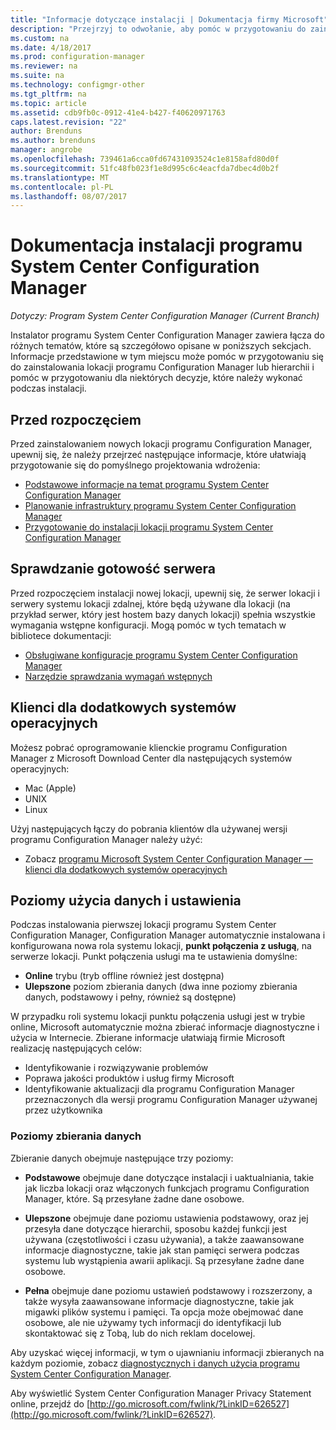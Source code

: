 ```yaml
---
title: "Informacje dotyczące instalacji | Dokumentacja firmy Microsoft"
description: "Przejrzyj to odwołanie, aby pomóc w przygotowaniu do zainstalowania lokacji programu Configuration Manager lub w hierarchii."
ms.custom: na
ms.date: 4/18/2017
ms.prod: configuration-manager
ms.reviewer: na
ms.suite: na
ms.technology: configmgr-other
ms.tgt_pltfrm: na
ms.topic: article
ms.assetid: cdb9fb0c-0912-41e4-b427-f40620971763
caps.latest.revision: "22"
author: Brenduns
ms.author: brenduns
manager: angrobe
ms.openlocfilehash: 739461a6cca0fd67431093524c1e8158afd80d0f
ms.sourcegitcommit: 51fc48fb023f1e8d995c6c4eacfda7dbec4d0b2f
ms.translationtype: MT
ms.contentlocale: pl-PL
ms.lasthandoff: 08/07/2017
---
```

# <a name="reference-for-system-center-configuration-manager-setup"></a>Dokumentacja instalacji programu System Center Configuration Manager

*Dotyczy: Program System Center Configuration Manager (Current Branch)*

Instalator programu System Center Configuration Manager zawiera łącza do różnych tematów, które są szczegółowo opisane w poniższych sekcjach. Informacje przedstawione w tym miejscu może pomóc w przygotowaniu się do zainstalowania lokacji programu Configuration Manager lub hierarchii i pomóc w przygotowaniu dla niektórych decyzje, które należy wykonać podczas instalacji.  


##  <a name="bkmk_start"></a> Przed rozpoczęciem  
Przed zainstalowaniem nowych lokacji programu Configuration Manager, upewnij się, że należy przejrzeć następujące informacje, które ułatwiają przygotowanie się do pomyślnego projektowania wdrożenia:  

-   [Podstawowe informacje na temat programu System Center Configuration Manager](../../../../core/understand/fundamentals.md)  
-   [Planowanie infrastruktury programu System Center Configuration Manager](../../../plan-design/network/configure-firewalls-ports-domains.md)  
-   [Przygotowanie do instalacji lokacji programu System Center Configuration Manager](prepare-to-install-sites.md)  

##  <a name="bkmk_assess"></a> Sprawdzanie gotowość serwera  
Przed rozpoczęciem instalacji nowej lokacji, upewnij się, że serwer lokacji i serwery systemu lokacji zdalnej, które będą używane dla lokacji (na przykład serwer, który jest hostem bazy danych lokacji) spełnia wszystkie wymagania wstępne konfiguracji. Mogą pomóc w tych tematach w bibliotece dokumentacji:  

-   [Obsługiwane konfiguracje programu System Center Configuration Manager](../../../../core/plan-design/configs/supported-configurations.md)  
-   [Narzędzie sprawdzania wymagań wstępnych](prerequisite-checker.md)  

##  <a name="bkmk_Addclients"></a> Klienci dla dodatkowych systemów operacyjnych  
Możesz pobrać oprogramowanie klienckie programu Configuration Manager z Microsoft Download Center dla następujących systemów operacyjnych:  

-   Mac (Apple)  
-   UNIX  
-   Linux  

Użyj następujących łączy do pobrania klientów dla używanej wersji programu Configuration Manager należy użyć:  

-   Zobacz [programu Microsoft System Center Configuration Manager — klienci dla dodatkowych systemów operacyjnych](http://www.microsoft.com/download/details.aspx?id=47719)  

##  <a name="bkmk_usage"></a> Poziomy użycia danych i ustawienia  
Podczas instalowania pierwszej lokacji programu System Center Configuration Manager, Configuration Manager automatycznie instalowana i konfigurowana nowa rola systemu lokacji, **punkt połączenia z usługą**, na serwerze lokacji. Punkt połączenia usługi ma te ustawienia domyślne:  

-   **Online** trybu (tryb offline również jest dostępna)  
-   **Ulepszone** poziom zbierania danych (dwa inne poziomy zbierania danych, podstawowy i pełny, również są dostępne)  

W przypadku roli systemu lokacji punktu połączenia usługi jest w trybie online, Microsoft automatycznie można zbierać informacje diagnostyczne i użycia w Internecie. Zbierane informacje ułatwiają firmie Microsoft realizację następujących celów:  

-   Identyfikowanie i rozwiązywanie problemów  
-   Poprawa jakości produktów i usług firmy Microsoft  
-   Identyfikowanie aktualizacji dla programu Configuration Manager przeznaczonych dla wersji programu Configuration Manager używanej przez użytkownika  

### <a name="levels-of-data-collection"></a>Poziomy zbierania danych  
Zbieranie danych obejmuje następujące trzy poziomy:

-   **Podstawowe** obejmuje dane dotyczące instalacji i uaktualniania, takie jak liczba lokacji oraz włączonych funkcjach programu Configuration Manager, które. Są przesyłane żadne dane osobowe.  

-   **Ulepszone** obejmuje dane poziomu ustawienia podstawowy, oraz jej przesyła dane dotyczące hierarchii, sposobu każdej funkcji jest używana (częstotliwości i czasu używania), a także zaawansowane informacje diagnostyczne, takie jak stan pamięci serwera podczas systemu lub wystąpienia awarii aplikacji. Są przesyłane żadne dane osobowe.  

-   **Pełna** obejmuje dane poziomu ustawień podstawowy i rozszerzony, a także wysyła zaawansowane informacje diagnostyczne, takie jak migawki plików systemu i pamięci. Ta opcja może obejmować dane osobowe, ale nie używamy tych informacji do identyfikacji lub skontaktować się z Tobą, lub do nich reklam docelowej.  

Aby uzyskać więcej informacji, w tym o ujawnianiu informacji zbieranych na każdym poziomie, zobacz [diagnostycznych i danych użycia programu System Center Configuration Manager](../../../../core/plan-design/diagnostics/diagnostics-and-usage-data.md).  

Aby wyświetlić System Center Configuration Manager Privacy Statement online, przejdź do [http://go.microsoft.com/fwlink/?LinkID=626527](http://go.microsoft.com/fwlink/?LinkID=626527).
